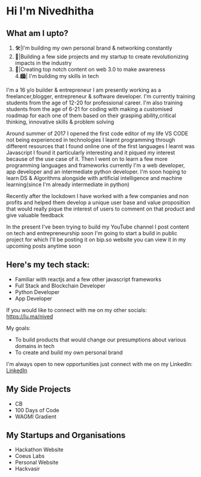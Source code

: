 # Hi I'm Nivedhitha

## What am I upto?<br>

1. 🛠️|I'm building my own personal brand & networking constantly<br>
2. 🤖|Building a few side projects and my startup to create revolutionizing impacts in the industry<br>
3. 🎥|Creating top notch content on web 3.0 to make awareness<br>
4.🏙️| I'm building my skills in tech<br>

I'm a 16 y/o builder & entrepreneur I am presently working as a freelancer,blogger, entrepreneur & software developer. I'm currently training students from the age of 12-20 for professional career. I'm also training students from the age of 6-21 for coding with making a customised roadmap for each one of them based on their grasping ability,critical thinking, innovative skills & problem solving<br>

Around summer of 2017 I opened the first code editor of my life VS CODE not being experienced in technologies I learnt  programming through different resources that I found online one of the first languages I learnt was Javascript I found it particularly interesting and it piqued my interest because of the use case of it. Then I went on to learn a few more programming languages and frameworks currently I'm a web developer, app developer and an intermediate python developer. I'm soon hoping to learn DS & Algorithms alongside with artificial intelligence and machine learning(since I'm already intermediate in python)<br>

Recently after the lockdown I have worked with a few companies and non profits and helped them develop a unique user base and value proposition that would really pique the interest of users to comment on that product and give valuable feedback<br>

In the present I've been trying to build my YouTube channel I post content on tech and entrepreneurship soon I'm going to start a build in public project for which I'll be posting it on bip.so website you can view it in my upcoming posts anytime soon<br>

## Here's my tech stack: <br>

- Familiar with reactjs and a few other javascript frameworks<br>
-  Full Stack and Blockchain Developer<br>
- Python Developer<br>
- App Developer<br>

If you would like to connect with me on my other socials:<br>
https://lu.ma/nived<br>

My goals:<br>

- To build products that would change our presumptions about various domains in tech<br>
- To create and build my own personal brand<br>

I'm always open to new opportunities just connect with me on my LinkedIn: [LinkedIn](https://linkedin.com/in/prasniv)

## My Side Projects<br>

- CB<br>
- 100 Days of Code<br>
- WAGMI Gradient<br>

## My Startups and Organisations <br>
- Hackathon Website<br>
- Coeus Labs<br>
- Personal Website<br>
- Hackvasir<br>
